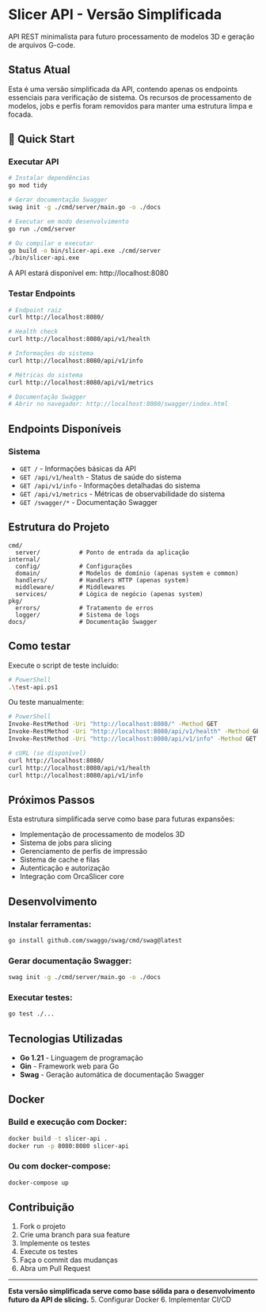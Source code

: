 # Slicer API - Versão Simplificada

API REST minimalista para futuro processamento de modelos 3D e geração de arquivos G-code.

## Status Atual

Esta é uma versão simplificada da API, contendo apenas os endpoints essenciais para verificação de sistema. Os recursos de processamento de modelos, jobs e perfis foram removidos para manter uma estrutura limpa e focada.

## 🚀 Quick Start

### Executar API

```bash
# Instalar dependências
go mod tidy

# Gerar documentação Swagger
swag init -g ./cmd/server/main.go -o ./docs

# Executar em modo desenvolvimento
go run ./cmd/server

# Ou compilar e executar
go build -o bin/slicer-api.exe ./cmd/server
./bin/slicer-api.exe
```

A API estará disponível em: http://localhost:8080

### Testar Endpoints

```bash
# Endpoint raiz
curl http://localhost:8080/

# Health check
curl http://localhost:8080/api/v1/health

# Informações do sistema
curl http://localhost:8080/api/v1/info

# Métricas do sistema
curl http://localhost:8080/api/v1/metrics

# Documentação Swagger
# Abrir no navegador: http://localhost:8080/swagger/index.html
```

## Endpoints Disponíveis

### Sistema
- `GET /` - Informações básicas da API
- `GET /api/v1/health` - Status de saúde do sistema
- `GET /api/v1/info` - Informações detalhadas do sistema
- `GET /api/v1/metrics` - Métricas de observabilidade do sistema
- `GET /swagger/*` - Documentação Swagger

## Estrutura do Projeto

```
cmd/
  server/           # Ponto de entrada da aplicação
internal/
  config/           # Configurações
  domain/           # Modelos de domínio (apenas system e common)
  handlers/         # Handlers HTTP (apenas system)
  middleware/       # Middlewares
  services/         # Lógica de negócio (apenas system)
pkg/
  errors/           # Tratamento de erros
  logger/           # Sistema de logs
docs/               # Documentação Swagger
```

## Como testar

Execute o script de teste incluído:

```bash
# PowerShell
.\test-api.ps1
```

Ou teste manualmente:

```bash
# PowerShell
Invoke-RestMethod -Uri "http://localhost:8080/" -Method GET
Invoke-RestMethod -Uri "http://localhost:8080/api/v1/health" -Method GET  
Invoke-RestMethod -Uri "http://localhost:8080/api/v1/info" -Method GET

# cURL (se disponível)
curl http://localhost:8080/
curl http://localhost:8080/api/v1/health
curl http://localhost:8080/api/v1/info
```

## Próximos Passos

Esta estrutura simplificada serve como base para futuras expansões:
- Implementação de processamento de modelos 3D
- Sistema de jobs para slicing
- Gerenciamento de perfis de impressão
- Sistema de cache e filas
- Autenticação e autorização
- Integração com OrcaSlicer core

## Desenvolvimento

### Instalar ferramentas:
```bash
go install github.com/swaggo/swag/cmd/swag@latest
```

### Gerar documentação Swagger:
```bash
swag init -g ./cmd/server/main.go -o ./docs
```

### Executar testes:
```bash
go test ./...
```

## Tecnologias Utilizadas

- **Go 1.21** - Linguagem de programação
- **Gin** - Framework web para Go
- **Swag** - Geração automática de documentação Swagger

## Docker

### Build e execução com Docker:
```bash
docker build -t slicer-api .
docker run -p 8080:8080 slicer-api
```

### Ou com docker-compose:
```bash
docker-compose up
```

## Contribuição

1. Fork o projeto
2. Crie uma branch para sua feature
3. Implemente os testes
4. Execute os testes
5. Faça o commit das mudanças
6. Abra um Pull Request

---

**Esta versão simplificada serve como base sólida para o desenvolvimento futuro da API de slicing.**
5. Configurar Docker
6. Implementar CI/CD
